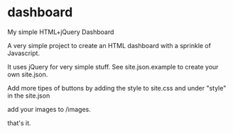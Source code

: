 # dashboard
My simple HTML+jQuery Dashboard

A very simple project to create an HTML dashboard with a sprinkle of Javascript.

It uses jQuery for very simple stuff.
See site.json.example to create your own site.json.

Add more tipes of buttons by adding the style to site.css and under "style" in the site.json

add your images to /images.

that's it.

